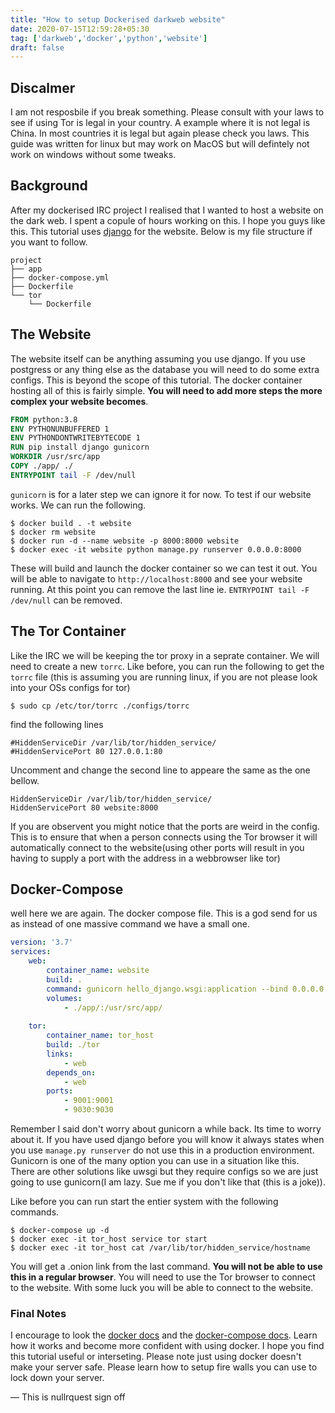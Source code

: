 ```yaml
---
title: "How to setup Dockerised darkweb website"
date: 2020-07-15T12:59:28+05:30
tag: ['darkweb','docker','python','website']
draft: false
---
```


## __Discalmer__
I am not resposbile if you break something. Please consult with your laws to see if using Tor is legal in your country. A example where it is not legal is China. In most countries it is legal but again please check you laws. This guide was written for linux but may work on MacOS but will defintely not work on windows without some tweaks.


## Background
After my dockerised IRC project I realised that I wanted to host a website on the dark web. I spent a copule of hours working on this. I hope you guys like this. This tutorial uses [django](https://www.djangoproject.com/) for the website. Below is my file structure if you want to follow.
```
project
├── app   
├── docker-compose.yml
├── Dockerfile
└── tor
    └── Dockerfile

```
## The Website
The website itself can be anything assuming you use django. If you use postgress or any thing else as the database you will need to do some extra configs. This is beyond the scope of this tutorial. The docker container hosting all of this is fairly simple. __You will need to add more steps the more complex your website becomes__.
```Dockerfile
FROM python:3.8
ENV PYTHONUNBUFFERED 1
ENV PYTHONDONTWRITEBYTECODE 1
RUN pip install django gunicorn
WORKDIR /usr/src/app
COPY ./app/ ./
ENTRYPOINT tail -F /dev/null
```
`gunicorn` is for a later step we can ignore it for now. To test if our website works. We can run the following.
```shell
$ docker build . -t website
$ docker rm website
$ docker run -d --name website -p 8000:8000 website
$ docker exec -it website python manage.py runserver 0.0.0.0:8000
```
These will build and launch the docker container so we can test it out. You will be able to navigate to `http://localhost:8000` and see your website running. At this point you can remove the last line ie. `ENTRYPOINT tail -F /dev/null` can be removed.

## The Tor Container
Like the IRC we will be keeping the tor proxy in a seprate container. We will need to create a new `torrc`. Like before, you can run the following to get the `torrc` file (this is assuming you are running linux, if you are not please look into your OSs configs for tor)
```shell
$ sudo cp /etc/tor/torrc ./configs/torrc
```
find the following lines
```
#HiddenServiceDir /var/lib/tor/hidden_service/
#HiddenServicePort 80 127.0.0.1:80
```
Uncomment and change the second line to appeare the same as the one bellow.
```
HiddenServiceDir /var/lib/tor/hidden_service/
HiddenServicePort 80 website:8000
```
If you are observent you might notice that the ports are weird in the config. This is to ensure that when a person connects using the Tor browser it will automatically connect to the website(using other ports will result in you having to supply a port with the address in a webbrowser like tor)

## Docker-Compose
well here we are again. The docker compose file. This is a god send for us as instead of one massive command we have a small one.
```docker-compose.yml
version: '3.7'
services: 
    web:
        container_name: website
        build: .
        command: gunicorn hello_django.wsgi:application --bind 0.0.0.0:8000
        volumes: 
            - ./app/:/usr/src/app/
    
    tor:
        container_name: tor_host
        build: ./tor
        links: 
            - web
        depends_on: 
            - web
        ports: 
            - 9001:9001
            - 9030:9030
```

Remember I said don't worry about gunicorn a while back. Its time to worry about it. If you have used django before you will know it always states when you use `manage.py runserver` do not use this in a production environment. Gunicorn is one of the many option you can use in a situation like this. There are other solutions like uwsgi but they require configs so we are just going to use gunicorn(I am lazy. Sue me if you don't like that (this is a joke)). 

Like before you can run start the entier system with the following commands.
```shell
$ docker-compose up -d
$ docker exec -it tor_host service tor start
$ docker exec -it tor_host cat /var/lib/tor/hidden_service/hostname
```
You will get a .onion link from the last command. __You will not be able to use this in a regular browser__. You will need to use the Tor browser to connect to the website. With some luck you will be able to connect to the website. 

### Final Notes
I encourage to look the [docker docs](https://docs.docker.com/) and the [docker-compose docs](https://docs.docker.com/compose/). Learn how it works and become more confident with using docker. I hope you find this tutorial useful or interseting. Please note just using docker doesn't make your server safe. Please learn how to setup fire walls you can use to lock down your server. 

 — This is nullrquest sign off

